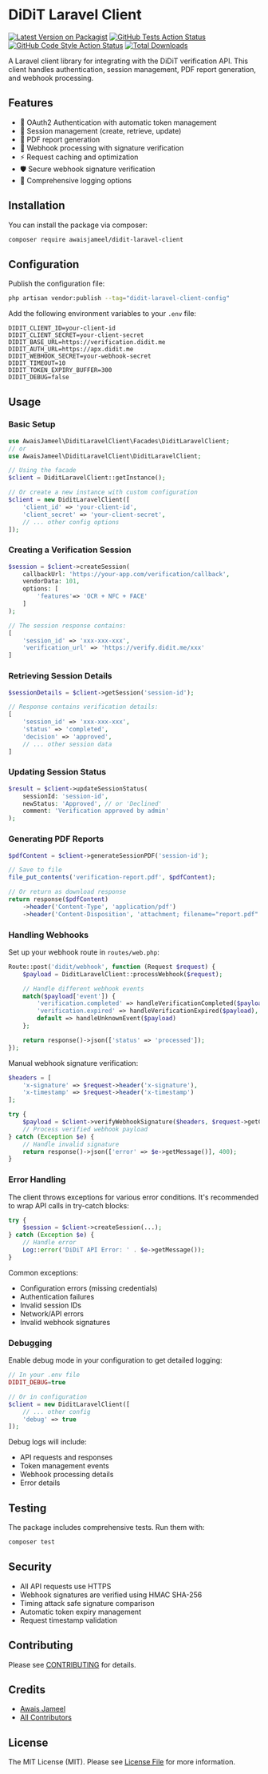 # DiDiT Laravel Client

[![Latest Version on Packagist](https://img.shields.io/packagist/v/awaisjameel/didit-laravel-client.svg?style=flat-square)](https://packagist.org/packages/awaisjameel/didit-laravel-client)
[![GitHub Tests Action Status](https://img.shields.io/github/actions/workflow/status/awaisjameel/didit-laravel-client/run-tests.yml?branch=main&label=tests&style=flat-square)](https://github.com/awaisjameel/didit-laravel-client/actions?query=workflow%3Arun-tests+branch%3Amain)
[![GitHub Code Style Action Status](https://img.shields.io/github/actions/workflow/status/awaisjameel/didit-laravel-client/fix-php-code-style-issues.yml?branch=main&label=code%20style&style=flat-square)](https://github.com/awaisjameel/didit-laravel-client/actions?query=workflow%3A"Fix+PHP+code+style+issues"+branch%3Amain)
[![Total Downloads](https://img.shields.io/packagist/dt/awaisjameel/didit-laravel-client.svg?style=flat-square)](https://packagist.org/packages/awaisjameel/didit-laravel-client)

A Laravel client library for integrating with the DiDiT verification API. This client handles authentication, session management, PDF report generation, and webhook processing.

## Features

-   🔐 OAuth2 Authentication with automatic token management
-   🔄 Session management (create, retrieve, update)
-   📄 PDF report generation
-   🔗 Webhook processing with signature verification
-   ⚡ Request caching and optimization
-   🛡️ Secure webhook signature verification
-   📝 Comprehensive logging options

## Installation

You can install the package via composer:

```bash
composer require awaisjameel/didit-laravel-client
```

## Configuration

Publish the configuration file:

```bash
php artisan vendor:publish --tag="didit-laravel-client-config"
```

Add the following environment variables to your `.env` file:

```env
DIDIT_CLIENT_ID=your-client-id
DIDIT_CLIENT_SECRET=your-client-secret
DIDIT_BASE_URL=https://verification.didit.me
DIDIT_AUTH_URL=https://apx.didit.me
DIDIT_WEBHOOK_SECRET=your-webhook-secret
DIDIT_TIMEOUT=10
DIDIT_TOKEN_EXPIRY_BUFFER=300
DIDIT_DEBUG=false
```

## Usage

### Basic Setup

```php
use AwaisJameel\DiditLaravelClient\Facades\DiditLaravelClient;
// or
use AwaisJameel\DiditLaravelClient\DiditLaravelClient;

// Using the facade
$client = DiditLaravelClient::getInstance();

// Or create a new instance with custom configuration
$client = new DiditLaravelClient([
    'client_id' => 'your-client-id',
    'client_secret' => 'your-client-secret',
    // ... other config options
]);
```

### Creating a Verification Session

```php
$session = $client->createSession(
    callbackUrl: 'https://your-app.com/verification/callback',
    vendorData: 101,
    options: [
        'features'=> 'OCR + NFC + FACE'
    ]
);

// The session response contains:
[
    'session_id' => 'xxx-xxx-xxx',
    'verification_url' => 'https://verify.didit.me/xxx'
]
```

### Retrieving Session Details

```php
$sessionDetails = $client->getSession('session-id');

// Response contains verification details:
[
    'session_id' => 'xxx-xxx-xxx',
    'status' => 'completed',
    'decision' => 'approved',
    // ... other session data
]
```

### Updating Session Status

```php
$result = $client->updateSessionStatus(
    sessionId: 'session-id',
    newStatus: 'Approved', // or 'Declined'
    comment: 'Verification approved by admin'
);
```

### Generating PDF Reports

```php
$pdfContent = $client->generateSessionPDF('session-id');

// Save to file
file_put_contents('verification-report.pdf', $pdfContent);

// Or return as download response
return response($pdfContent)
    ->header('Content-Type', 'application/pdf')
    ->header('Content-Disposition', 'attachment; filename="report.pdf"');
```

### Handling Webhooks

Set up your webhook route in `routes/web.php`:

```php
Route::post('didit/webhook', function (Request $request) {
    $payload = DiditLaravelClient::processWebhook($request);

    // Handle different webhook events
    match($payload['event']) {
        'verification.completed' => handleVerificationCompleted($payload),
        'verification.expired' => handleVerificationExpired($payload),
        default => handleUnknownEvent($payload)
    };

    return response()->json(['status' => 'processed']);
});
```

Manual webhook signature verification:

```php
$headers = [
    'x-signature' => $request->header('x-signature'),
    'x-timestamp' => $request->header('x-timestamp')
];

try {
    $payload = $client->verifyWebhookSignature($headers, $request->getContent());
    // Process verified webhook payload
} catch (Exception $e) {
    // Handle invalid signature
    return response()->json(['error' => $e->getMessage()], 400);
}
```

### Error Handling

The client throws exceptions for various error conditions. It's recommended to wrap API calls in try-catch blocks:

```php
try {
    $session = $client->createSession(...);
} catch (Exception $e) {
    // Handle error
    Log::error('DiDiT API Error: ' . $e->getMessage());
}
```

Common exceptions:

-   Configuration errors (missing credentials)
-   Authentication failures
-   Invalid session IDs
-   Network/API errors
-   Invalid webhook signatures

### Debugging

Enable debug mode in your configuration to get detailed logging:

```php
// In your .env file
DIDIT_DEBUG=true

// Or in configuration
$client = new DiditLaravelClient([
    // ... other config
    'debug' => true
]);
```

Debug logs will include:

-   API requests and responses
-   Token management events
-   Webhook processing details
-   Error details

## Testing

The package includes comprehensive tests. Run them with:

```bash
composer test
```

## Security

-   All API requests use HTTPS
-   Webhook signatures are verified using HMAC SHA-256
-   Timing attack safe signature comparison
-   Automatic token expiry management
-   Request timestamp validation

## Contributing

Please see [CONTRIBUTING](CONTRIBUTING.md) for details.

## Credits

-   [Awais Jameel](https://github.com/awaisjameel)
-   [All Contributors](../../contributors)

## License

The MIT License (MIT). Please see [License File](LICENSE.md) for more information.
